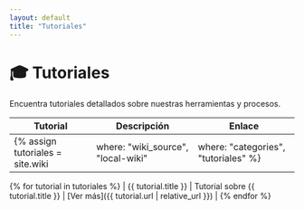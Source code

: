 ```yaml
---
layout: default
title: "Tutoriales"
---
```


# 🎓 Tutoriales

Encuentra tutoriales detallados sobre nuestras herramientas y procesos.

| Tutorial | Descripción | Enlace |
|----------|-------------|--------|
{% assign tutoriales = site.wiki | where: "wiki_source", "local-wiki" | where: "categories", "tutoriales" %}
{% for tutorial in tutoriales %}
| {{ tutorial.title }} | Tutorial sobre {{ tutorial.title }} | [Ver más]({{ tutorial.url | relative_url }}) |
{% endfor %}
